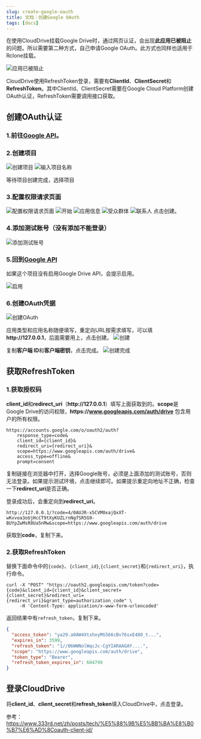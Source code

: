 ```yaml
---
slug: create-google-oauth
title: 文档｜创建Google OAuth
tags: [docs]
---
```


在使用CloudDrive挂载Google Drive时，通过网页认证，会出现**此应用已被阻止**的问题。所以需要第二种方式，自己申请Google OAuth。此方式也同样也适用于Rclone挂载。

<!-- truncate -->


![应用已被阻止](https://raw.wuguipeng.com/image/2025/05/4d714ae15283e21064083b6941b779b03905534c.png)

CloudDrive使用RefreshToken登录，需要有**ClientId**、**ClientSecret**和**RefreshToken**。其中ClientId、ClientSecret需要在Google Cloud Platform创建OAuth认证，RefreshToken需要调用接口获取。

## 创建OAuth认证
### 1.前往[Google API](https://console.cloud.google.com/apis/api/drive.googleapis.com/overview)。  

### 2.创建项目
![创建项目](https://raw.wuguipeng.com/image/2025/05/affa21abaad5b7cba4d69792e92c9f1465fd9d9e.png)
![输入项目名称](https://raw.wuguipeng.com/image/2025/05/ff2126111f9ca59a09c2ad9293d519ab30947bad.png)

等待项目创建完成，选择项目

### 3.配置权限请求页面
![配置权限请求页面](https://raw.wuguipeng.com/image/2025/05/2977c6d392a9f1e767af931eccea27789ca6cce5.png)
![开始](https://raw.wuguipeng.com/image/2025/05/4143c86656b8786b8119532c51c34a6f9c12370d.png)
![应用信息](https://raw.wuguipeng.com/image/2025/05/378cbd6d1a1e3ddacfe3e3f40cebfa9f684b644f.png)
![受众群体](https://raw.wuguipeng.com/image/2025/05/86030b58e1dc9e52fa2548ca0f20abaf5fce46d4.png)
![联系人](https://raw.wuguipeng.com/image/2025/05/b7b0bf1be598f760d872b4d601f44cb1e2b51906.png)
点击创建。



### 4.添加测试账号（没有添加不能登录）
![添加测试账号](https://raw.wuguipeng.com/image/2025/05/b2eb5a87abf7b024ba7c0da40da0037334e5678a.png)

### 5.回到[Google API](https://console.cloud.google.com/apis/api/drive.googleapis.com/overview)
如果这个项目没有启用Google Drive API，会提示启用。

![启用](https://raw.wuguipeng.com/image/2025/05/7ec602f376be1749847570c949a1bed42f865e54.png)

### 6.创建OAuth凭据
![创建OAuth](https://raw.wuguipeng.com/image/2025/05/360fda5bd0fbdccf250f8f4a6619a03eadde189e.png)

应用类型和应用名称随便填写，重定向URL按需求填写，可以填**http:\//127.0.0.1**，后面需要用上，点击创建。
![创建](https://raw.wuguipeng.com/image/2025/05/e86c9837051084e1a84f35b41f2a9833a04a50df.png)

复制**客户端 ID**和**客户端密钥**，点击完成。
![创建完成](https://raw.wuguipeng.com/image/2025/05/0684a4b59b717e0651010ef1f611af50c3684c3b.png)

## 获取RefreshToken

### 1.获取授权码

**client_id**和**redirect_uri**（**http:\//127.0.0.1**）填写上面获取到的。**scope**是Google Drive的访问权限，**https:\//www.googleapis.com/auth/drive** 包含用户的所有权限。
```shell
https://accounts.google.com/o/oauth2/auth?
    response_type=code&
    client_id={client_id}&
    redirect_uri={redirect_uri}&
    scope=https://www.googleapis.com/auth/drive&
    access_type=offline&
    prompt=consent
```

复制链接在浏览器中打开，选择Google账号，必须是上面添加的测试账号，否则无法登录。如果提示测试环境，点击继续即可。如果提示重定向地址不正确，检查一下**redirect_uri**是否正确。

登录成功后，会重定向到**redirect_uri**。
```
http://127.0.0.1/?code=4/0AUJR-x5CVM0xajQxXT-wKvvoa3oUjHcCT9tXyKUZLrnNgfSR5G9-BUYpZwMsR8Ua5nMw&scope=https://www.googleapis.com/auth/drive
```

获取到**code**，复制下来。

### 2.获取RefreshToken

替换下面命令中的```{code}```、```{client_id}```,```{client_secret}```和```{redirect_uri}```，执行命令。
```shell
curl -X "POST" "https://oauth2.googleapis.com/token?code={code}&client_id={client_id}&client_secret={client_secret}&redirect_uri={redirect_uri}&grant_type=authorization_code" \
     -H 'Content-Type: application/x-www-form-urlencoded'
```

返回结果中有```refresh_token```，复制下来。
```json
{
  "access_token": "ya29.a0AW4XtxhoyMG566cBv76sxE48O_t...",
  "expires_in": 3599,
  "refresh_token": "1//06WWNolWqcJc-CgYIARAAGAY....",
  "scope": "https://www.googleapis.com/auth/drive",
  "token_type": "Bearer",
  "refresh_token_expires_in": 604799
}
```

## 登录CloudDrive
将**client_id**、**client_secret**和**refresh_token**填入CloudDrive中，点击登录。


参考：
https://www.333rd.net/zh/posts/tech/%E5%88%9B%E5%BB%BA%E8%B0%B7%E6%AD%8Coauth-client-id/